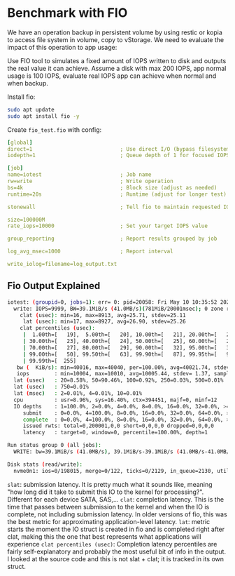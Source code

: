# Benchmark with FIO

We have an operation backup in persistent volume by using restic or kopia to access file system in volume, copy to vStorage.
We need to evaluate the impact of this operation to app usage:

Use FIO tool to simulates a fixed amount of IOPS written to disk and outputs the real value it can achieve.
Assume a disk with max 200 IOPS, app normal usage is 100 IOPS, evaluate real IOPS app can achieve when normal and when backup.

Install fio:

```bash
sudo apt update
sudo apt install fio -y
```

Create `fio_test.fio` with config:

```yaml
[global]
direct=1                            ; Use direct I/O (bypass filesystem)
iodepth=1                           ; Queue depth of 1 for focused IOPS control

[job]
name=iotest                         ; Job name
rw=write                            ; Write operation
bs=4k                               ; Block size (adjust as needed)
runtime=20s                         ; Runtime (adjust for longer test)

stonewall                           ; Tell fio to maintain requested IOPS rate

size=100000M
rate_iops=10000                     ; Set your target IOPS value

group_reporting                     ; Report results grouped by job

log_avg_msec=1000                   ; Report interval

write_iolog=filename=log_output.txt
```

## Fio Output Explained

```bash
iotest: (groupid=0, jobs=1): err= 0: pid=20058: Fri May 10 10:35:52 2024
  write: IOPS=9999, BW=39.1MiB/s (41.0MB/s)(781MiB/20001msec); 0 zone resets                                                    ; The achieved IOPS and BW
    clat (usec): min=16, max=8913, avg=25.71, stdev=25.11
     lat (usec): min=17, max=8927, avg=26.90, stdev=25.26
    clat percentiles (usec):
     |  1.00th=[   19],  5.00th=[   20], 10.00th=[   21], 20.00th=[   22],
     | 30.00th=[   23], 40.00th=[   24], 50.00th=[   25], 60.00th=[   26],
     | 70.00th=[   27], 80.00th=[   29], 90.00th=[   32], 95.00th=[   36],
     | 99.00th=[   50], 99.50th=[   63], 99.90th=[   87], 99.95th=[   95],
     | 99.99th=[  255]
   bw (  KiB/s): min=40016, max=40040, per=100.00%, avg=40021.74, stdev= 5.49, samples=39
   iops        : min=10004, max=10010, avg=10005.44, stdev= 1.37, samples=39
  lat (usec)   : 20=8.58%, 50=90.46%, 100=0.92%, 250=0.03%, 500=0.01%
  lat (usec)   : 750=0.01%
  lat (msec)   : 2=0.01%, 4=0.01%, 10=0.01%
  cpu          : usr=8.96%, sys=16.40%, ctx=394451, majf=0, minf=12
  IO depths    : 1=100.0%, 2=0.0%, 4=0.0%, 8=0.0%, 16=0.0%, 32=0.0%, >=64=0.0%
     submit    : 0=0.0%, 4=100.0%, 8=0.0%, 16=0.0%, 32=0.0%, 64=0.0%, >=64=0.0%
     complete  : 0=0.0%, 4=100.0%, 8=0.0%, 16=0.0%, 32=0.0%, 64=0.0%, >=64=0.0%
     issued rwts: total=0,200001,0,0 short=0,0,0,0 dropped=0,0,0,0
     latency   : target=0, window=0, percentile=100.00%, depth=1

Run status group 0 (all jobs):
  WRITE: bw=39.1MiB/s (41.0MB/s), 39.1MiB/s-39.1MiB/s (41.0MB/s-41.0MB/s), io=781MiB (819MB), run=20001-20001msec

Disk stats (read/write):
  nvme0n1: ios=0/198015, merge=0/122, ticks=0/2129, in_queue=2130, util=99.54%
```

`slat`: submission latency. It is pretty much what it sounds like, meaning "how long did it take to submit this IO to the kernel for processing?". Different for each device SATA, SAS,...
`clat`: completion latency. This is the time that passes between submission to the kernel and when the IO is complete, not including submission latency. In older versions of fio, this was the best metric for approximating application-level latency.
`lat`: metric starts the moment the IO struct is created in fio and is completed right after clat, making this the one that best represents what applications will experience
`clat percentiles (usec)`: Completion latency percentiles are fairly self-explanatory and probably the most useful bit of info in the output. I looked at the source code and this is not slat + clat; it is tracked in its own struct.
